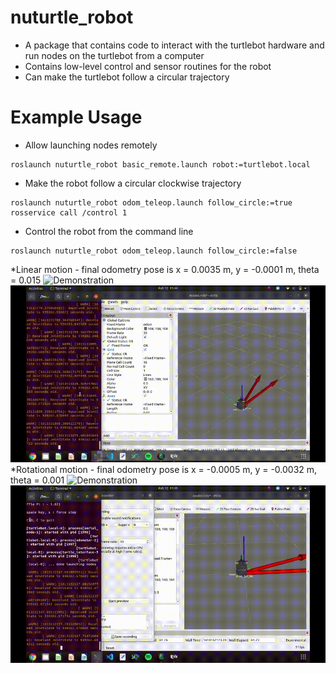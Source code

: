 # nuturtle_robot
* A package that contains code to interact with the turtlebot hardware and run nodes on the turtlebot from a computer
* Contains low-level control and sensor routines for the robot
* Can make the turtlebot follow a circular trajectory
# Example Usage
* Allow launching nodes remotely
```
roslaunch nuturtle_robot basic_remote.launch robot:=turtlebot.local
```
* Make the robot follow a circular clockwise trajectory
```
roslaunch nuturtle_robot odom_teleop.launch follow_circle:=true
rosservice call /control 1
```
* Control the robot from the command line
```
roslaunch nuturtle_robot odom_teleop.launch follow_circle:=false
```
*Linear motion - final odometry pose is x = 0.0035 m, y = -0.0001 m, theta = 0.015
![Demonstration](images/robot_linear.gif)
![Demonstration](images/rviz_linear.gif)
*Rotational motion - final odometry pose is x = -0.0005 m, y = -0.0032 m, theta = 0.001
![Demonstration](images/robot_rotational.gif)
![Demonstration](images/rviz_rotational.gif)
